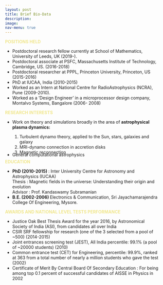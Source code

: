 ```yaml
---
layout: post
title: Brief Bio-Data
description: 
image: 
nav-menu: true
---
```


<p><strong  style="color:khaki">POSITIONS HELD</strong></p>
<ul>
<li>Postdoctoral research fellow currently at School of Mathematics, University of Leeds, UK (2019-).</li>
<li>Postdoctoral associate at PSFC, Massachusetts Institute of Technology, Cambridge, US. (2016-2018)</li>
<li>Postdoctoral researcher at PPPL, Princeton University, Princeton, US (2015-2016)</li>
<li>PhD at IUCAA, India (2010-2015)</li>
<li>Worked as an Intern at National Centre for RadioAstrophysics (NCRA), Pune (2009-2010).</li>
<li>Worked as a &rsquo;Design Engineer&rsquo; in a microprocessor design company, Montalvo Systems, Bangalore (2006- 2008)</li>
</ul>
<p><strong style="color:khaki">RESEARCH INTERESTS</strong></p>
<ul>
	<li>Work on theory and simulations broadly in the area of <strong>astrophysical plasma dynamics: </strong></li>
	<ol>
		<li>Turbulent dynamo theory, applied to the Sun, stars, galaxies and galaxy</li>
		<li>MRI-dynamo connection in accretion disks</li>
		<li>Magnetic reconnection</li>
	</ol>
	<li style="line-height: 1%">General computational astrophysics</li>
</ul>
<p><strong style="color:khaki">EDUCATION</strong></p>
<ul>
<li><strong>PhD (2010-2015) </strong>: Inter University Centre for Astronomy and Astrophysics (IUCAA)
<br>Thesis : Magnetic fields in the universe: Understanding their origin and evolution
<br>Advisor : Prof. Kandaswamy Subramanian</li>
<li><strong>B.E. (2002-2006) </strong>Electronics & Communication, Sri Jayachamarajendra College Of Engineering, Mysore.</li>
</ul>
<p><strong style="color:khaki">AWARDS AND NATIONAL LEVEL TESTS PERFORMANCE</strong></p>
<ul>
<li>Justice Oak Best Thesis Award for the year 2016, by Astronomical Society of India (ASI), from candidates all over India</li>
<li>CSIR SRF fellowship for research (one of the 3 selected from a pool of ~500) (2014-2015)</li>
<li>Joint entrances screening test (JEST), All India percentile: 99.1% (a pool of ~20000 students) (2010)</li>
<li>Common entrance test (CET) for Engineering, percentile: 99.9%, ranked at 363 from a total number of nearly a million students who gave the test (2002)</li>
<li>Certificate of Merit By Central Board Of Secondary Education : For being among top 0.1 percent of successful candidates of AISSE in Physics in 2002</li>
</ul>